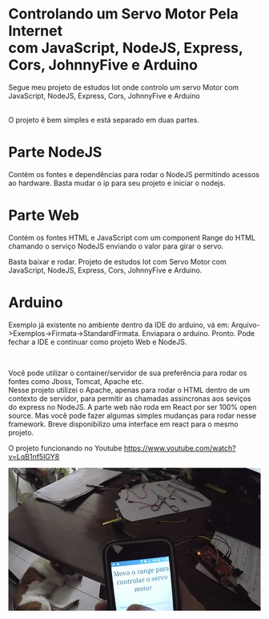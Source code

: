 # Controlando um Servo Motor Pela Internet <br />com JavaScript, NodeJS, Express, Cors, JohnnyFive e Arduino

Segue meu projeto de estudos Iot onde controlo um servo Motor com JavaScript, NodeJS, Express, Cors, JohnnyFive e Arduino

<br />
O projeto é bem simples e está separado em duas partes. 

# Parte NodeJS

Contém os fontes e dependências para rodar o NodeJS permitindo acessos ao hardware. Basta mudar o ip para seu projeto e iniciar o nodejs.

# Parte Web

Contém os fontes HTML e JavaScript com um component Range do HTML chamando o serviço NodeJS enviando o valor para girar o servo. 

Basta baixar e rodar. Projeto de estudos Iot com Servo Motor com JavaScript, NodeJS, Express, Cors, JohnnyFive e Arduino. 

# Arduino

Exemplo já existente no ambiente dentro da IDE do arduino, vá em: Arquivo->Exemplos->Firmata->StandardFirmata. Enviapara o arduino. Pronto. Pode fechar a IDE e continuar como projeto Web e NodeJS. 

<br />

Você pode utilizar o container/servidor de sua preferência para rodar os fontes como Jboss, Tomcat, Apache etc. <br />
Nesse projeto utilizei o Apache, apenas para rodar o HTML dentro de um contexto de servidor, para permitir as chamadas assincronas aos seviços do express no NodeJS. A parte web não roda em React por ser 100% open source. Mas você pode fazer algumas simples mudanças para rodar nesse framework. Breve disponibilizo uma interface em react para o mesmo projeto. 

O projeto funcionando no Youtube
https://www.youtube.com/watch?v=LqB1nf5IGY8


![Alt Text](https://github.com/plata4m/ServosNodeExpressJohnnyFive/blob/master/iot2.jpg)







